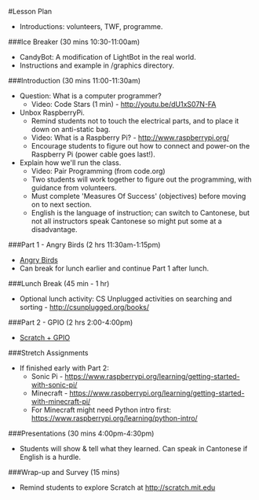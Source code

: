 #Lesson Plan

* Introductions: volunteers, TWF, programme.

###Ice Breaker (30 mins 10:30-11:00am)
* CandyBot: A modification of LightBot in the real world.
* Instructions and example in /graphics directory.

###Introduction (30 mins  11:00-11:30am)
* Question: What is a computer programmer?
	*  Video: Code Stars (1 min) - http://youtu.be/dU1xS07N-FA
* Unbox RaspberryPi.
	* Remind students not to touch the electrical parts, and to place it down on anti-static bag.
	* Video: What is a Raspberry Pi? - http://www.raspberrypi.org/
	* Encourage students to figure out how to connect and power-on the Raspberry Pi (power cable goes last!).
* Explain how we'll run the class.
	* Video:  Pair Programming (from code.org)
	* Two students will work together to figure out the programming, with guidance from volunteers.
	* Must complete 'Measures Of Success' (objectives) before moving on to next section. 
	* English is the language of instruction; can switch to Cantonese, but not all instructors speak Cantonese so might put some at a disadvantage.

###Part 1 - Angry Birds (2 hrs  11:30am-1:15pm)
* [Angry Birds](LESSON_PLAN_ANGRY_BIRDS.md)
* Can break for lunch earlier and continue Part 1 after lunch.

###Lunch Break (45 min - 1 hr)
* Optional lunch activity: CS Unplugged activities on searching and sorting - http://csunplugged.org/books/

###Part 2 - GPIO (2 hrs  2:00-4:00pm)
* [Scratch + GPIO](LESSON_PLAN_GPIO.md)

###Stretch Assignments
* If finished early with Part 2:
	* Sonic Pi - https://www.raspberrypi.org/learning/getting-started-with-sonic-pi/
	* Minecraft - https://www.raspberrypi.org/learning/getting-started-with-minecraft-pi/
	* For Minecraft might need Python intro first: https://www.raspberrypi.org/learning/python-intro/

###Presentations (30 mins  4:00pm-4:30pm)
* Students will show & tell what they learned. Can speak in Cantonese if English is a hurdle.

###Wrap-up and Survey (15 mins)
* Remind students to explore Scratch at http://scratch.mit.edu




